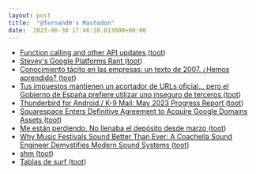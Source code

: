 ```yaml
---
layout: post
title:  "@fernand0's Mastodon"
date:  2023-06-30 17:46:10.813000+00:00
---
```

*  [Function calling and other API updates ](https://openai.com/blog/function-calling-and-other-api-update) ([toot](https://mastodon.social/@fernand0/110634412986222823))
*  [Stevey's Google Platforms Rant ](https://gist.github.com/chitchcock/128161) ([toot](https://mastodon.social/@fernand0/110634157351496464))
*  [Conocimiento tácito en las empresas: un texto de 2007. ¿Hemos aprendido? ](https://www.consultorartesano.com/2023/06/conocimiento-tacito-en-las-empresas-un-texto-de-2007-hemos-aprendido.htm) ([toot](https://mastodon.social/@fernand0/110633816269552457))
*  [Tus impuestos mantienen un acortador de URLs oficial… pero el Gobierno de España prefiere utilizar uno inseguro de terceros ](https://www.genbeta.com/actualidad/tus-impuestos-mantienen-acortador-urls-oficial-gobierno-espana-prefiere-utilizar-uno-inseguro-tercero) ([toot](https://mastodon.social/@fernand0/110633662305707565))
*  [Thunderbird for Android / K-9 Mail: May 2023 Progress Report ](https://blog.thunderbird.net/2023/06/thunderbird-for-android-k-9-mail-may-2023-progress-report) ([toot](https://mastodon.social/@fernand0/110633320952202904))
*  [Squarespace Enters Definitive Agreement to Acquire Google Domains Assets ](https://www.prnewswire.com/news-releases/squarespace-enters-definitive-agreement-to-acquire-google-domains-assets-301852507.htm) ([toot](https://mastodon.social/@fernand0/110633136879839647))
*  [Me están perdiendo. No llenaba el depósito desde marzo ](https://mastodon.social/@fernand0/110633031631073584) ([toot](https://mastodon.social/@fernand0/110633031631073584))
*  [Why Music Festivals Sound Better Than Ever: A Coachella Sound Engineer Demystifies Modern Sound Systems ](https://www.openculture.com/2023/06/why-music-festivals-sound-better-than-ever.htm) ([toot](https://mastodon.social/@fernand0/110632830562222343))
*  [shm ](https://codeberg.org/TheCoffeMaker/sh) ([toot](https://mastodon.social/@fernand0/110632693854300838))
*  [Tablas de surf ](https://www.flickr.com/photos/fernand0/53007463896) ([toot](https://mastodon.social/@fernand0/110632613957096128))
